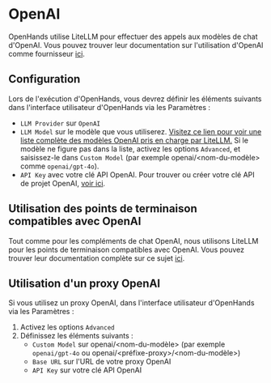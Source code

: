 # OpenAI

OpenHands utilise LiteLLM pour effectuer des appels aux modèles de chat d'OpenAI. Vous pouvez trouver leur documentation sur l'utilisation d'OpenAI comme fournisseur [ici](https://docs.litellm.ai/docs/providers/openai).

## Configuration

Lors de l'exécution d'OpenHands, vous devrez définir les éléments suivants dans l'interface utilisateur d'OpenHands via les Paramètres :
* `LLM Provider` sur `OpenAI`
* `LLM Model` sur le modèle que vous utiliserez.
[Visitez ce lien pour voir une liste complète des modèles OpenAI pris en charge par LiteLLM.](https://docs.litellm.ai/docs/providers/openai#openai-chat-completion-models)
Si le modèle ne figure pas dans la liste, activez les options `Advanced`, et saisissez-le dans `Custom Model` (par exemple openai/&lt;nom-du-modèle&gt; comme `openai/gpt-4o`).
* `API Key` avec votre clé API OpenAI. Pour trouver ou créer votre clé API de projet OpenAI, [voir ici](https://platform.openai.com/api-keys).

## Utilisation des points de terminaison compatibles avec OpenAI

Tout comme pour les compléments de chat OpenAI, nous utilisons LiteLLM pour les points de terminaison compatibles avec OpenAI. Vous pouvez trouver leur documentation complète sur ce sujet [ici](https://docs.litellm.ai/docs/providers/openai_compatible).

## Utilisation d'un proxy OpenAI

Si vous utilisez un proxy OpenAI, dans l'interface utilisateur d'OpenHands via les Paramètres :
1. Activez les options `Advanced`
2. Définissez les éléments suivants :
   - `Custom Model` sur openai/&lt;nom-du-modèle&gt; (par exemple `openai/gpt-4o` ou openai/&lt;préfixe-proxy&gt;/&lt;nom-du-modèle&gt;)
   - `Base URL` sur l'URL de votre proxy OpenAI
   - `API Key` sur votre clé API OpenAI